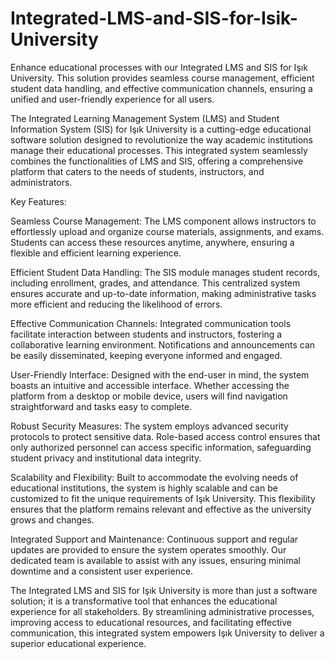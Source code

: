 # Integrated-LMS-and-SIS-for-Isik-University
Enhance educational processes with our Integrated LMS and SIS for Işık University. This solution provides seamless course management, efficient student data handling, and effective communication channels, ensuring a unified and user-friendly experience for all users.

The Integrated Learning Management System (LMS) and Student Information System (SIS) for Işık University is a cutting-edge educational software solution designed to revolutionize the way academic institutions manage their educational processes. This integrated system seamlessly combines the functionalities of LMS and SIS, offering a comprehensive platform that caters to the needs of students, instructors, and administrators.

Key Features:

Seamless Course Management:
The LMS component allows instructors to effortlessly upload and organize course materials, assignments, and exams. Students can access these resources anytime, anywhere, ensuring a flexible and efficient learning experience.

Efficient Student Data Handling:
The SIS module manages student records, including enrollment, grades, and attendance. This centralized system ensures accurate and up-to-date information, making administrative tasks more efficient and reducing the likelihood of errors.

Effective Communication Channels:
Integrated communication tools facilitate interaction between students and instructors, fostering a collaborative learning environment. Notifications and announcements can be easily disseminated, keeping everyone informed and engaged.

User-Friendly Interface:
Designed with the end-user in mind, the system boasts an intuitive and accessible interface. Whether accessing the platform from a desktop or mobile device, users will find navigation straightforward and tasks easy to complete.

Robust Security Measures:
The system employs advanced security protocols to protect sensitive data. Role-based access control ensures that only authorized personnel can access specific information, safeguarding student privacy and institutional data integrity.

Scalability and Flexibility:
Built to accommodate the evolving needs of educational institutions, the system is highly scalable and can be customized to fit the unique requirements of Işık University. This flexibility ensures that the platform remains relevant and effective as the university grows and changes.

Integrated Support and Maintenance:
Continuous support and regular updates are provided to ensure the system operates smoothly. Our dedicated team is available to assist with any issues, ensuring minimal downtime and a consistent user experience.

The Integrated LMS and SIS for Işık University is more than just a software solution; it is a transformative tool that enhances the educational experience for all stakeholders. By streamlining administrative processes, improving access to educational resources, and facilitating effective communication, this integrated system empowers Işık University to deliver a superior educational experience.
